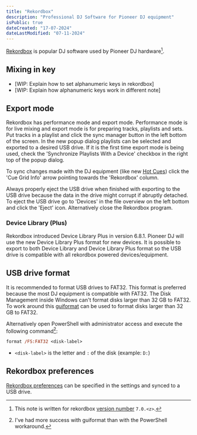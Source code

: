 ```yaml
---
title: "Rekordbox"
description: "Professional DJ Software for Pioneer DJ equipment"
isPublic: true
dateCreated: "17-07-2024"
dateLastModified: "07-11-2024"
---
```


[Rekordbox](https://rekordbox.com) is popular DJ software used by Pioneer DJ
hardware[^1].

[^1]: This note is written for rekordbox [version number](semantic-versioning) `7.0.<z>`.

## Mixing in key

* [WIP: Explain how to set alphanumeric keys in rekordbox]
* [WIP: Explain how alphanumeric keys work in different note]

## Export mode

Rekordbox has performance mode and export mode. Performance mode is for live
mixing and export mode is for preparing tracks, playlists and sets. Put tracks
in a playlist and click the sync manager button in the left bottom of the
screen. In the new popup dialog playlists can be selected and exported to a
desired USB drive. If it is the first time export mode is being used, check the
'Synchronize Playlists With a Device' checkbox in the right top of the popup
dialog.

To sync changes made with the DJ equipment (like new [Hot Cues](hot-cues)) click
the 'Cue Grid Info' arrow pointing towards the 'Rekordbox' column.

Always properly eject the USB drive when finished with exporting to the USB
drive because the data in the drive might corrupt if abruptly detached. To eject
the USB drive go to 'Devices' in the file overview on the left bottom and click
the 'Eject' icon. Alternatively close the Rekordbox program.

### Device Library (Plus)

Rekordbox introduced Device Library Plus in version 6.8.1. Pioneer DJ will use
the new Device Library Plus format for new devices. It is possible to export
to both Device Library and Device Library Plus format so the USB drive is
compatible with all rekordbox powered devices/equipment.

## USB drive format

It is recommended to format USB drives to FAT32. This format is preferred
because the most DJ equipment is compatible with FAT32. The Disk Management
inside Windows can't format disks larger than 32 GB to FAT32. To work around
this [guiformat](http://ridgecrop.co.uk/index.htm?guiformat.htm) can be used to
format disks larger than 32 GB to FAT32.

Alternatively open PowerShell with administrator access and execute the
following command[^2]:

[^2]: I've had more success with guiformat than with the PowerShell workaround.

```ps
format /FS:FAT32 <disk-label>
```

* `<disk-label>` is the letter and `:` of the disk (example: `D:`)

## Rekordbox preferences

[Rekordbox preferences](rekordbox-preferences) can be specified in the settings
and synced to a USB drive.
